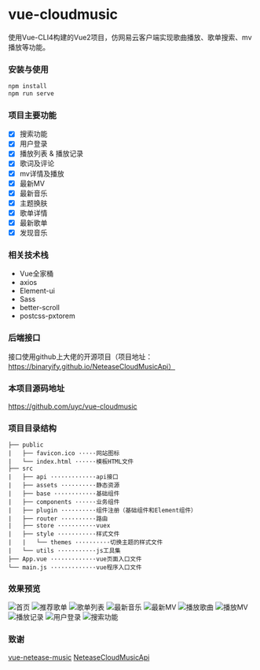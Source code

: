 # vue-cloudmusic

使用Vue-CLI4构建的Vue2项目，仿网易云客户端实现歌曲播放、歌单搜索、mv播放等功能。


### 安装与使用
```bash
npm install
npm run serve
```

### 项目主要功能

- [x] 搜索功能
- [x] 用户登录
- [x] 播放列表 & 播放记录
- [x] 歌词及评论
- [x] mv详情及播放
- [x] 最新MV
- [x] 最新音乐
- [x] 主题换肤
- [x] 歌单详情
- [x] 最新歌单
- [x] 发现音乐

### 相关技术栈
- Vue全家桶
- axios
- Element-ui
- Sass
- better-scroll
- postcss-pxtorem



### 后端接口
接口使用github上大佬的开源项目（项目地址：https://binaryify.github.io/NeteaseCloudMusicApi）


### 本项目源码地址
https://github.com/uyc/vue-cloudmusic

### 项目目录结构

``` 
├── public 
|   ├── favicon.ico ·····网站图标
|   └── index.html ······模板HTML文件
├── src
|   ├── api ·············api接口
|   ├── assets ··········静态资源
|   ├── base ············基础组件
|   ├── components ······业务组件
|   ├── plugin ··········组件注册（基础组件和Element组件）
|   ├── router ··········路由 
|   ├── store ···········vuex
|   ├── style ···········样式文件
|   |   └── themes ··········切换主题的样式文件
|   └── utils ···········js工具集
├── App.vue ·············vue页面入口文件
└── main.js ·············vue程序入口文件
```


### 效果预览
![首页](./images/discovery.png)
![推荐歌单](./images/recommend.png)
![歌单列表](./images/playlist-detail.png)
![最新音乐](./images/songs.png)
![最新MV](./images/mvs.png)
![播放歌曲](./images/player.png)
![播放MV](./images/mv.png)
![播放记录](./images/show-playlist.png)
![用户登录](./images/user.png)
![搜索功能](./images/search.png)


### 致谢
[vue-netease-music](https://github.com/sl1673495/vue-netease-music)
[NeteaseCloudMusicApi](https://binaryify.github.io/NeteaseCloudMusicApi)
